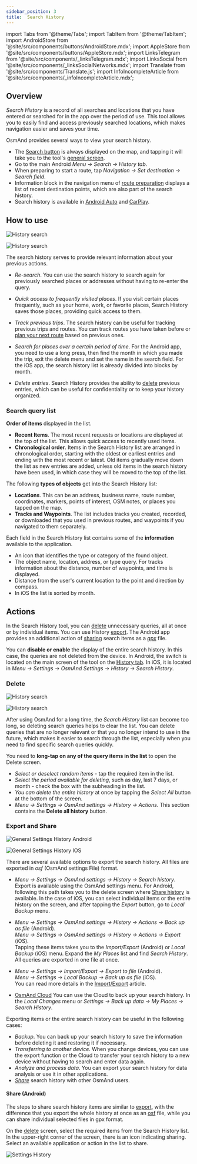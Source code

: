 ```yaml
---
sidebar_position: 3
title:  Search History
---
```


import Tabs from '@theme/Tabs';
import TabItem from '@theme/TabItem';
import AndroidStore from '@site/src/components/buttons/AndroidStore.mdx';
import AppleStore from '@site/src/components/buttons/AppleStore.mdx';
import LinksTelegram from '@site/src/components/_linksTelegram.mdx';
import LinksSocial from '@site/src/components/_linksSocialNetworks.mdx';
import Translate from '@site/src/components/Translate.js';
import InfoIncompleteArticle from '@site/src/components/_infoIncompleteArticle.mdx';

<InfoIncompleteArticle/>

## Overview

*Search History* is a record of all searches and locations that you have entered or searched for in the app over the period of use. This tool allows you to easily find and access previously searched locations, which makes navigation easier and saves your time.   

OsmAnd provides several ways to view your search history.  

- The [Search button](../widgets/map-buttons.md#search) is always displayed on the map, and tapping it will take you to the tool's [general screen](#how-to-use).
- Go to the main Android *Menu → Search → History tab*.
- When preparing to start a route, tap *Navigation → Set destination → Search field*.
- Information block in the navigation menu of [route preparation](../navigation/setup/route-navigation.md#navigation-menu) displays a list of recent destination points, which are also part of the search history.
- Search history is available in [Android Auto](../navigation/auto-car.md#search) and [CarPlay](../navigation/car-play.md#search).


## How to use

<Tabs groupId="operating-systems">

<TabItem value="android" label="Android">

![History search](@site/static/img/search/history_search_android.png)

</TabItem>

<TabItem value="ios" label="iOS">

![History search](@site/static/img/search/history_search_ios.png)

</TabItem>

</Tabs> 

The search history serves to provide relevant information about your previous actions.

- *Re-search*. You can use the search history to search again for previously searched places or addresses without having to re-enter the query.  

- *Quick access to frequently visited places*. If you visit certain places frequently, such as your home, work, or favorite places, Search History saves those places, providing quick access to them.  

- *Track previous trips*. The search history can be useful for tracking previous trips and routes. You can track routes you have taken before or [plan your next route](../plan-route/create-route.md) based on previous ones.  

- *Search for places over a certain period of time*. For the Android app, you need to use a long press, then find the month in which you made the trip, exit the delete menu and set the name in the search field. For the iOS app, the search history list is already divided into blocks by month.

- *Delete entries*. Search History provides the ability to [delete](#delete) previous entries, which can be useful for confidentiality or to keep your history organized.


### Search query list

**Order of items** displayed in the list.  
- **Recent Items**. The most recent requests or locations are displayed at the top of the list. This allows quick access to recently used items.
- **Chronological order**. Items in the Search History list are arranged in chronological order, starting with the oldest or earliest entries and ending with the most recent or latest. Old items gradually move down the list as new entries are added, unless old items in the search history have been used, in which case they will be moved to the top of the list.

The following **types of objects** get into the Search History list:
- **Locations**. This can be an address, business name, route number, coordinates, markers, points of interest, OSM notes, or places you tapped on the map.
- **Tracks and Waypoints**. The list includes tracks you created, recorded, or downloaded that you used in previous routes, and waypoints if you navigated to them separately.

Each field in the Search History list contains some of the **information** available to the application.
- An icon that identifies the type or category of the found object.
- The object name, location, address, or type query. For tracks information about the distance, number of waypoints, and time is displayed.
- Distance from the user's current location to the point and direction by compass.
- In iOS the list is sorted by month.


## Actions

In the Search History tool, you can [delete](#delete) unnecessary queries, all at once or by individual items. You can use History [export](#export-and-share). The Android app provides an additional action of [sharing](#share-android) search items as a [*gpx*](../../technical/osmand-file-formats/osmand-gpx.md) file.  

You can **disable or enable** the display of the entire search history. In this case, the queries are not deleted from the device. In Android, the switch is located on the main screen of the tool on the [History tab](#overview). In iOS, it is located in *Menu → Settings → OsmAnd Settings → History → Search History*. 


### Delete

<Tabs groupId="operating-systems">

<TabItem value="android" label="Android">

![History search](@site/static/img/search/history_search_delete_andr.png)

</TabItem>

<TabItem value="ios" label="iOS">

![History search](@site/static/img/search/history_search_delete_ios.png)

</TabItem>

</Tabs>

After using OsmAnd for a long time, the *Search History* list can become too long, so deleting search queries helps to clear the list. You can delete queries that are no longer relevant or that you no longer intend to use in the future, which makes it easier to search through the list, especially when you need to find specific search queries quickly.    

You need to **long-tap on any of the query items in the list** to open the Delete screen.  
- *Select or deselect random items* - tap the required item in the list.
- *Select the period available for deleting*, such as day, last 7 days, or month - check the box with the subheading in the list.
- *You can delete the entire history* at once by tapping the *Select All* button at the bottom of the screen.
- *Menu → Settings → OsmAnd settings → History → Actions*. This section contains the **Delete all history** button.


### Export and Share

<Tabs groupId="operating-systems">

<TabItem value="android" label="Android"> 

*<Translate android="true" ids="shared_string_menu,shared_string_settings,osmand_settings,shared_string_history"/>*

![General Settings History Android](@site/static/img/personal/profiles/general_settings_history_android.png)  

</TabItem>

<TabItem value="ios" label="iOS">  

*<Translate android="true" ids="shared_string_menu,shared_string_settings,osmand_settings,shared_string_history"/>*

![General Settings History IOS](@site/static/img/personal/profiles/history_settings_ios.png)  

</TabItem>

</Tabs>

There are several available options to export the search history. All files are exported in *osf* (OsmAnd settings File) format.  
- *Menu → Settings → OsmAnd settings → History → Search history*.  
    Export is available using the OsmAnd settings menu. For Android, following this path takes you to the delete screen where [Share history](#share-android) is available. In the case of iOS, you can select individual items or the entire history on the screen, and after tapping the *Export* button, go to *Local Backup* menu.    

- *Menu → Settings → OsmAnd settings → History → Actions → Back up as file* (Android).  
    *Menu → Settings → OsmAnd settings → History → Actions → Export* (iOS).  
    Tapping these items takes you to the *Import/Export* (Android) or *Local Backup* (iOS) menu. Expand the *My Places* list and find *Search History*. All queries are exported in one file at once.  

- *Menu → Settings → Import/Export → Export to file* (Android).  
    *Menu → Settings → Local Backup → Back up as file* (iOS).  
    You can read more details in the [Import/Export](../personal/import-export.md#export) article.  

- [OsmAnd Cloud](../personal/osmand-cloud.md#select-data-to-back-up)
    You can use the Cloud to back up your search history. In the *Local Changes* menu or *Settings → Back up data → My Places → Search History*.

Exporting items or the entire search history can be useful in the following cases:  
- *Backup*. You can back up your search history to save the information before deleting it and restoring it if necessary.
- *Transferring to another device*. When you change devices, you can use the export function or the Cloud to transfer your search history to a new device without having to search and enter data again.
- *Analyze and process data*.  You can export your search history for data analysis or use it in other applications.
- [*Share*](#share-android) search history with other OsmAnd users.


#### Share (Android)

The steps to share search history items are similar to [export](#export-and-share), with the difference that you export the whole history at once as an [osf](../../technical/osmand-file-formats/osmand-osf.md) file, while you can share individual selected files in gpx format.  

On the [delete](#delete) screen, select the required items from the Search History list. In the upper-right corner of the screen, there is an icon indicating sharing. Select an available application or action in the list to share. 

![Settings History](@site/static/img/search/history_search_share_andr.png)

